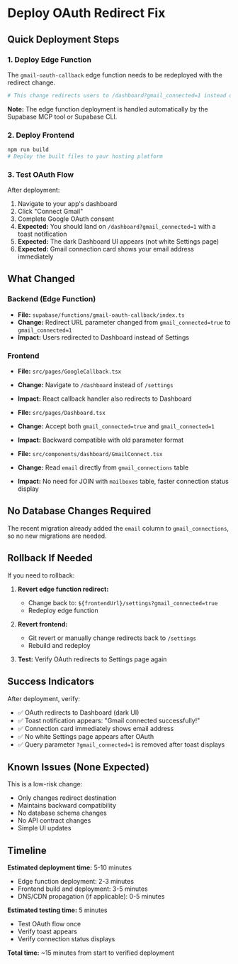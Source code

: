 # Deploy OAuth Redirect Fix

## Quick Deployment Steps

### 1. Deploy Edge Function
The `gmail-oauth-callback` edge function needs to be redeployed with the redirect change.

```bash
# This change redirects users to /dashboard?gmail_connected=1 instead of /settings
```

**Note:** The edge function deployment is handled automatically by the Supabase MCP tool or Supabase CLI.

### 2. Deploy Frontend
```bash
npm run build
# Deploy the built files to your hosting platform
```

### 3. Test OAuth Flow
After deployment:

1. Navigate to your app's dashboard
2. Click "Connect Gmail"
3. Complete Google OAuth consent
4. **Expected:** You should land on `/dashboard?gmail_connected=1` with a toast notification
5. **Expected:** The dark Dashboard UI appears (not white Settings page)
6. **Expected:** Gmail connection card shows your email address immediately

## What Changed

### Backend (Edge Function)
- **File:** `supabase/functions/gmail-oauth-callback/index.ts`
- **Change:** Redirect URL parameter changed from `gmail_connected=true` to `gmail_connected=1`
- **Impact:** Users redirected to Dashboard instead of Settings

### Frontend
- **File:** `src/pages/GoogleCallback.tsx`
- **Change:** Navigate to `/dashboard` instead of `/settings`
- **Impact:** React callback handler also redirects to Dashboard

- **File:** `src/pages/Dashboard.tsx`
- **Change:** Accept both `gmail_connected=true` and `gmail_connected=1`
- **Impact:** Backward compatible with old parameter format

- **File:** `src/components/dashboard/GmailConnect.tsx`
- **Change:** Read `email` directly from `gmail_connections` table
- **Impact:** No need for JOIN with `mailboxes` table, faster connection status display

## No Database Changes Required

The recent migration already added the `email` column to `gmail_connections`, so no new migrations are needed.

## Rollback If Needed

If you need to rollback:

1. **Revert edge function redirect:**
   - Change back to: `${frontendUrl}/settings?gmail_connected=true`
   - Redeploy edge function

2. **Revert frontend:**
   - Git revert or manually change redirects back to `/settings`
   - Rebuild and redeploy

3. **Test:** Verify OAuth redirects to Settings page again

## Success Indicators

After deployment, verify:

- ✅ OAuth redirects to Dashboard (dark UI)
- ✅ Toast notification appears: "Gmail connected successfully!"
- ✅ Connection card immediately shows email address
- ✅ No white Settings page appears after OAuth
- ✅ Query parameter `?gmail_connected=1` is removed after toast displays

## Known Issues (None Expected)

This is a low-risk change:
- Only changes redirect destination
- Maintains backward compatibility
- No database schema changes
- No API contract changes
- Simple UI updates

## Timeline

**Estimated deployment time:** 5-10 minutes
- Edge function deployment: 2-3 minutes
- Frontend build and deployment: 3-5 minutes
- DNS/CDN propagation (if applicable): 0-5 minutes

**Estimated testing time:** 5 minutes
- Test OAuth flow once
- Verify toast appears
- Verify connection status displays

**Total time:** ~15 minutes from start to verified deployment
